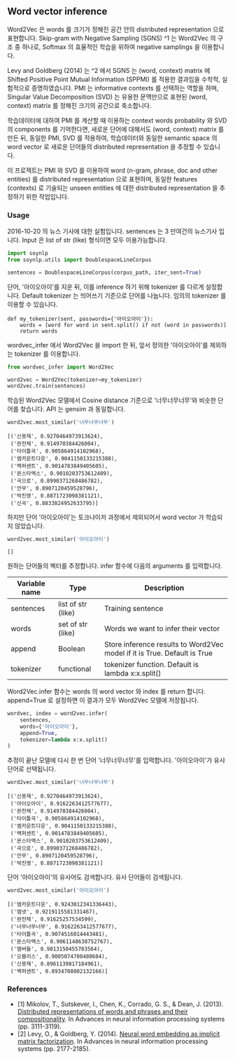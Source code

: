 ## Word vector inference

Word2Vec 은 words 를 크기가 정해진 공간 안의 distributed representation 으로 표현합니다. Skip-gram with Negative Sampling (SGNS) ^1 는 Word2Vec 의 구조 중 하나로, Softmax 의 효율적인 학습을 위하여 negative samplings 을 이용합니다.

Levy and Goldberg (2014) 는 ^2 에서 SGNS 는 (word, context) matrix 에 Shifted Positive Point Mutual Information (SPPMI) 를 적용한 결과임을 수학적, 실험적으로 증명하였습니다. PMI 는 informative contexts 를 선택하는 역할을 하며, Singular Value Decomposition (SVD) 는 유용한 문맥만으로 표현된 (word, context) matrix 를 정해진 크기의 공간으로 축소합니다.

학습데이터에 대하여 PMI 를 계산할 때 이용하는 context words probability 와 SVD 의 components 를 기억한다면, 새로운 단어에 대해서도 (word, context) matrix 를 만든 뒤, 동일한 PMI, SVD 를 적용하여, 학습데이터와 동일한 semantic space 의 word vector 로 새로운 단어들의 distributed representation 을 추정할 수 있습니다.

이 프로젝트는 PMI 와 SVD 를 이용하여 word (n-gram, phrase, doc and other entities) 를 distributed representation 으로 표현하며, 동일한 features (contexts) 로 기술되는 unseen entities 에 대한 distributed representation 을 추정하기 위한 작업입니다.


### Usage

2016-10-20 의 뉴스 기사에 대한 실험입니다. sentences 는 3 만여건의 뉴스기사 입니다. Input 은 list of str (like) 형식이면 모두 이용가능합니다.

```python
import soynlp
from soynlp.utils import DoublespaceLineCorpus

sentences = DoublespaceLineCorpus(corpus_path, iter_sent=True)
```

단어, '아이오아이'를 지운 뒤, 이를 inference 하기 위해 tokenizer 를 다르게 설정합니다. Default tokenizer 는 띄어쓰기 기준으로 단어를 나눕니다. 임의의 tokenizer 를 이용할 수 있습니다.

    def my_tokenizer(sent, passwords={'아이오아이'}):
        words = [word for word in sent.split() if not (word in passwords)]
        return words

wordvec_infer 에서 Word2Vec 을 import 한 뒤, 앞서 정의한 '아이오아이'를 제외하는 tokenizer 를 이용합니다.

```python
from wordvec_infer import Word2Vec

word2vec = Word2Vec(tokenizer=my_tokenizer)
word2vec.train(sentences)
```

학습된 Word2Vec 모델에서 Cosine distance 기준으로 '너무너무너무'와 비슷한 단어를 찾습니다. API 는 gensim 과 동일합니다.

```python
word2vec.most_similar('너무너무너무')
```

    [('신용재', 0.9270464973913624),
     ('완전체', 0.914970384426004),
     ('타이틀곡', 0.905864914102968),
     ('엠카운트다운', 0.9041150133215388),
     ('백퍼센트', 0.9014783849405605),
     ('몬스타엑스', 0.9010203753612409),
     ('곡으로', 0.8990371268486782),
     ('안무', 0.8907120459528796),
     ('박진영', 0.8871723098381121),
     ('신곡', 0.8833824952633795)]

하지만 단어 '아이오아이'는 토크나이저 과정에서 제외되어서 word vector 가 학습되지 않았습니다.

```python
word2vec.most_similar('아이오아이')
```

    []

원하는 단어들의 벡터를 추정합니다. infer 함수에 다음의 arguments 를 입력합니다.

| Variable name | Type | Description | 
| --- | --- | --- |
| sentences | list of str (like) | Training sentence |
| words | set of str (like) | Words we want to infer their vector |
| append | Boolean | Store inference results to Word2Vec model if it is True. Default is True |
| tokenizer | functional | tokenizer function. Default is lambda x:x.split() |

Word2Vec.infer 함수는 words 의 word vector 와 index 를 return 합니다. append=True 로 설정하면 이 결과가 모두 Word2Vec 모델에 저장됩니다.

```python
wordvec, index = word2vec.infer(
    sentences,
    words={'아이오아이'},
    append=True,
    tokenizer=lambda x:x.split()
)
```

추정이 끝난 모델에 다시 한 번 단어 '너무너무너무'를 입력합니다. '아이오아이'가 유사 단어로 선택됩니다.

```python
word2vec.most_similar('너무너무너무')
```

    [('신용재', 0.9270464973913624),
     ('아이오아이', 0.9162263412577677),
     ('완전체', 0.914970384426004),
     ('타이틀곡', 0.905864914102968),
     ('엠카운트다운', 0.9041150133215388),
     ('백퍼센트', 0.9014783849405605),
     ('몬스타엑스', 0.9010203753612409),
     ('곡으로', 0.8990371268486782),
     ('안무', 0.8907120459528796),
     ('박진영', 0.8871723098381121)]

단어 '아이오아이'의 유사어도 검색합니다. 유사 단어들이 검색됩니다.

```python
word2vec.most_similar('아이오아이')
```

    [('엠카운트다운', 0.9243012341336443),
     ('엠넷', 0.9219115581331467),
     ('완전체', 0.91625257534599),
     ('너무너무너무', 0.9162263412577677),
     ('타이틀곡', 0.9074516014443481),
     ('몬스타엑스', 0.9061148638752767),
     ('멤버들', 0.9013150455703564),
     ('오블리스', 0.9005074700480684),
     ('신용재', 0.8961139817184961),
     ('백퍼센트', 0.8934708002132166)]

### References
- [1] Mikolov, T., Sutskever, I., Chen, K., Corrado, G. S., & Dean, J. (2013). [Distributed representations of words and phrases and their compositionality][word2vec]. In Advances in neural information processing systems (pp. 3111-3119).
- [2] Levy, O., & Goldberg, Y. (2014). [Neural word embedding as implicit matrix factorization][wordpmi]. In Advances in neural information processing systems (pp. 2177-2185).

[word2vec]: http://papers.nips.cc/paper/5021-distributed-representations-of-words-andphrases
[wordpmi]: http://papers.nips.cc/paper/5477-neural-word-embedding-as-implicit-matrix-factorization

